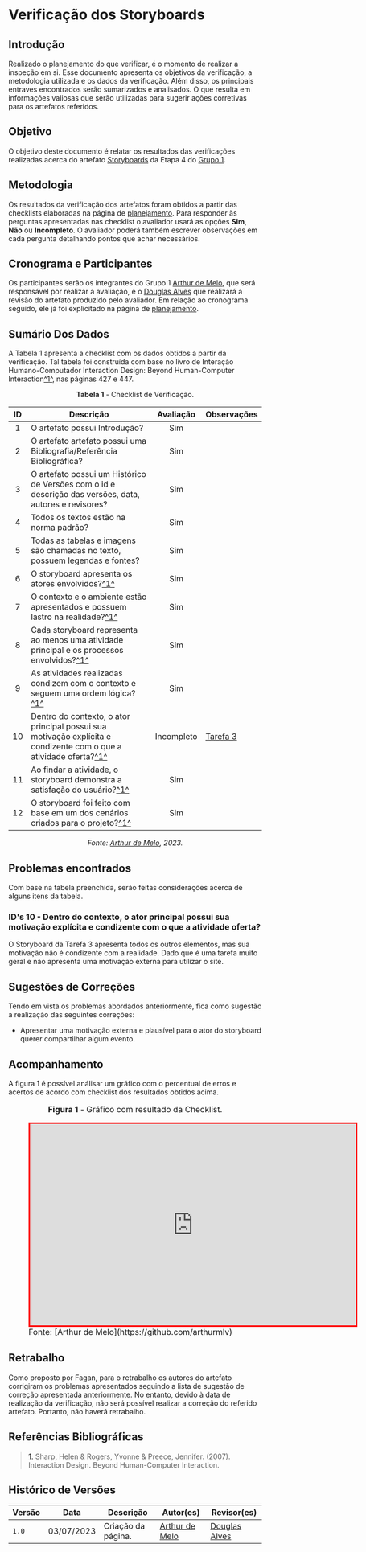 # Verificação dos Storyboards

## Introdução

Realizado o planejamento do que verificar, é o momento de realizar a inspeção em si. Esse documento apresenta os objetivos da verificação, a metodologia utilizada e os dados da verificação. Além disso, os principais entraves encontrados serão sumarizados e analisados. O que resulta em informações valiosas que serão utilizadas para sugerir ações corretivas para os artefatos referidos.

## Objetivo

O objetivo deste documento é relatar os resultados das verificações realizadas acerca do artefato [Storyboards](https://interacao-humano-computador.github.io/2023.1-BilheteriaDigital/design-avaliacao-desenvolvimento/nivel-1/storyboard-dad/storyboard/) da Etapa 4 do [Grupo 1](https://github.com/Interacao-Humano-Computador/2023.1-BilheteriaDigital).

## Metodologia

Os resultados da verificação dos artefatos foram obtidos a partir das checklists elaboradas na página de [planejamento](../planejamento-verificacao-etapa4-grupo). Para responder às perguntas apresentadas nas checklist o avaliador usará as opções **Sim**, **Não** ou **Incompleto**. O avaliador poderá também escrever observações em cada pergunta detalhando pontos que achar necessários.

## Cronograma e Participantes

Os participantes serão os integrantes do Grupo 1 [Arthur de Melo](https://github.com/arthurmlv), que será responsável por realizar a avaliação, e o [Douglas Alves](https://github.com/dougalvs) que realizará a revisão do artefato produzido pelo avaliador. Em relação ao cronograma seguido, ele já foi explicitado na página de [planejamento](../planejamento-verificacao-etapa4-grupo).

## Sumário Dos Dados

A Tabela 1 apresenta a checklist com os dados obtidos a partir da verificação. Tal tabela foi construída com base no livro de Interação Humano-Computador Interaction Design: Beyond Human-Computer Interaction<a id="anchor_1" href="#REF1">^1^</a>, nas páginas 427 e 447.

<center>

**Tabela 1** - Checklist de Verificação.

| ID  | Descrição                                                                                                                          | Avaliação | Observações |
| :-: | ---------------------------------------------------------------------------------------------------------------------------------- | :-------: | ----------- |
|  1  | O artefato possui Introdução?                                                                                                      |    Sim    |             |
|  2  | O artefato artefato possui uma Bibliografia/Referência Bibliográfica?                                                              |    Sim    |             |
|  3  | O artefato possui um Histórico de Versões com o id e descrição das versões, data, autores e revisores?                             |    Sim    |             |
|  4  | Todos os textos estão na norma padrão?                                                                                             |    Sim    |             |
|  5  | Todas as tabelas e imagens são chamadas no texto, possuem legendas e fontes?                                                       |    Sim    |             |
|  6  | O storyboard apresenta os atores envolvidos?<a id="anchor_1" href="#REF1">^1^</a>                          |    Sim    |             |
|  7  | O contexto e o ambiente estão apresentados e possuem lastro na realidade?<a id="anchor_1" href="#REF1">^1^</a>                                     |    Sim    |             |
|  8  | Cada storyboard representa ao menos uma atividade principal e os processos envolvidos?<a id="anchor_1" href="#REF1">^1^</a>                                       |    Sim    |             |
|  9  | As atividades realizadas condizem com o contexto e seguem uma ordem lógica?<a id="anchor_1" href="#REF1">^1^</a>         |    Sim    |             |
| 10  | Dentro do contexto, o ator principal possui sua motivação explícita e condizente com o que a atividade oferta?<a id="anchor_1" href="#REF1">^1^</a>                                |    Incompleto    |    [Tarefa 3](https://interacao-humano-computador.github.io/2023.1-BilheteriaDigital/design-avaliacao-desenvolvimento/nivel-1/storyboard-dad/storyboard/#tarefa-3-compartilhar-eventos-nas-redes-sociais)         |
| 11  | Ao findar a atividade, o storyboard demonstra a satisfação do usuário?<a id="anchor_1" href="#REF1">^1^</a>                    |    Sim    |             |
| 12  | O storyboard foi feito com base em um dos cenários criados para o projeto?<a id="anchor_1" href="#REF1">^1^</a>                              |    Sim    |             |


_Fonte: [Arthur de Melo](https://github.com/arthurmlv), 2023._

</center>

## Problemas encontrados

Com base na tabela preenchida, serão feitas considerações acerca de alguns itens da tabela.

### ID's 10 - Dentro do contexto, o ator principal possui sua motivação explícita e condizente com o que a atividade oferta?

O Storyboard da Tarefa 3 apresenta todos os outros elementos, mas sua motivação não é condizente com a realidade. Dado que é uma tarefa muito geral e não apresenta uma motivação externa para utilizar o site.

## Sugestões de Correções

Tendo em vista os problemas abordados anteriormente, fica como sugestão a realização das seguintes correções:

- Apresentar uma motivação externa e plausível para o ator do storyboard querer compartilhar algum evento.

## Acompanhamento

A figura 1 é possível análisar um gráfico com o percentual de erros e acertos de acordo com checklist dos resultados obtidos acima.

<figure markdown>
<font size="3"><p style="text-align: center"><b>Figura 1</b> - Gráfico com resultado da Checklist.</p></font>
<iframe style="border:3px solid red" width="648" height="401" seamless frameborder="0" scrolling="no" src="https://docs.google.com/spreadsheets/d/e/2PACX-1vTtGuuovqo5HzfMV3Qnt9Ur0DrGNVoY4muD6j9KKHIvvBZd2jAVTCvfCWN7iImijypTx8C6bic_GJ-n/pubchart?oid=1393613755&amp;format=interactive"></iframe><figcaption><font size="3">Fonte: [Arthur de Melo](https://github.com/arthurmlv)</font></figcaption>
</figure>

## Retrabalho

Como proposto por Fagan, para o retrabalho os autores do artefato corrigiram os problemas apresentados seguindo a lista de sugestão de correção apresentada anteriormente. No entanto, devido à data de realização da verificação, não será possível realizar a correção do referido artefato. Portanto, não haverá retrabalho.



## Referências Bibliográficas

> <a id="REF1" href="#anchor_1">1.</a> Sharp, Helen & Rogers, Yvonne & Preece, Jennifer. (2007). Interaction Design. Beyond Human-Computer Interaction.

## Histórico de Versões

| Versão | Data       | Descrição          | Autor(es)                                      | Revisor(es)                                    |
| ------ | ---------- | ------------------ | ---------------------------------------------- | ---------------------------------------------- |
| `1.0`  | 03/07/2023 | Criação da página. | [Arthur de Melo](https://github.com/arthurmlv) | [Douglas Alves](https://github.com/dougalvs) |

